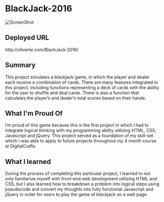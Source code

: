 # BlackJack-2016
![ScreenShot](/img/screenshot.png)

<h2>Deployed URL</h2>
http://oliverlai.com/BlackJack-2016/

<h2>Summary</h2>
<p>This project simulates a blackjack game, in which the player and dealer each receive a combination of cards.  There are many features integrated in this project, including functions representing a deck of cards with the ability for the user to shuffle and deal cards.  There is also a function that calculates the player’s and dealer’s total scores based on their hands.</p>

<h2>What I'm Proud Of</h2>
<p>I’m proud of this game because this is the first project in which I had to integrate logical thinking with my programming ability utilizing HTML, CSS, Javascript and jQuery.  This project served as a foundation of my skill-set which I was able to apply to future projects throughout my 4 month course at DigitalCrafts.</p>

<h2>What I learned</h2>
<p>During the process of completing this particular project, I learned to not only familiarize myself with front-end web development utilizing HTML and CSS, but I also learned how to breakdown a problem into logical steps using pseudocode and convert my thoughts into fully functional Javascript and jQuery in order for users to play the game of blackjack on a web page.</p>
